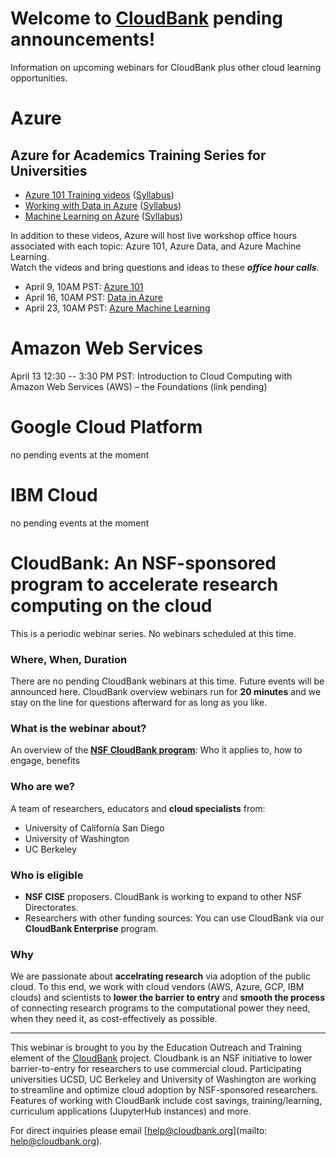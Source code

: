 # Welcome to [CloudBank](https://cloudbank.org) pending announcements!

Information on upcoming webinars for CloudBank plus other cloud learning opportunities.


# Azure


## Azure for Academics Training Series for Universities

* [Azure 101 Training videos](https://onedrive.live.com/?authkey=%21AH7MppeKHjd%2DesE&id=4C1E66DBE820747F%21107&cid=4C1E66DBE820747F) 
([Syllabus](https://onedrive.live.com/?authkey=%21AH7MppeKHjd%2DesE&cid=4C1E66DBE820747F&id=4C1E66DBE820747F%21143&parId=4C1E66DBE820747F%21107&o=OneUp))
* [Working with Data in Azure](https://onedrive.live.com/?authkey=%21AGF%5FfGB4XuuQnZs&id=4C1E66DBE820747F%21131&cid=4C1E66DBE820747F)
([Syllabus](https://onedrive.live.com/?authkey=%21AGF%5FfGB4XuuQnZs&cid=4C1E66DBE820747F&id=4C1E66DBE820747F%21154&parId=4C1E66DBE820747F%21131&o=OneUp))
* [Machine Learning on Azure](https://onedrive.live.com/?authkey=%21AKRe2Cn9L05gvAA&id=4C1E66DBE820747F%21116&cid=4C1E66DBE820747F)
([Syllabus](https://onedrive.live.com/?authkey=%21AKRe2Cn9L05gvAA&cid=4C1E66DBE820747F&id=4C1E66DBE820747F%21153&parId=4C1E66DBE820747F%21116&o=OneUp))

In addition to these videos, Azure will host live workshop office hours associated with each topic: Azure 101, Azure Data, and Azure Machine Learning.  
Watch the videos and bring questions and ideas to these ***office hour calls***. 

* April 9, 10AM PST: [Azure 101](https://teams.microsoft.com/l/meetup-join/19%3ameeting_NjlhNGViOGMtZTNmNy00ZWI2LWExNmYtM2ExYTM0ZTJkNjBm%40thread.v2/0?context=%7b%22Tid%22%3a%2272f988bf-86f1-41af-91ab-2d7cd011db47%22%2c%22Oid%22%3a%22502f4fca-831b-4d76-b147-632e7e7bb8db%22%7d)
* April 16, 10AM PST: [Data in Azure](https://teams.microsoft.com/l/meetup-join/19%3ameeting_OTAxNDI1MjQtNWY5Mi00ZmVlLWI0YTktMjc0OWVlMzA0N2Q4%40thread.v2/0?context=%7b%22Tid%22%3a%2272f988bf-86f1-41af-91ab-2d7cd011db47%22%2c%22Oid%22%3a%22502f4fca-831b-4d76-b147-632e7e7bb8db%22%7d)
* April 23, 10AM PST: [Azure Machine Learning](https://teams.microsoft.com/l/meetup-join/19%3ameeting_NmIxN2IxOWYtZGRmZC00NWMzLWFjYzgtYWE5ZTJmMDAyYTBk%40thread.v2/0?context=%7b%22Tid%22%3a%2272f988bf-86f1-41af-91ab-2d7cd011db47%22%2c%22Oid%22%3a%22502f4fca-831b-4d76-b147-632e7e7bb8db%22%7d)



# Amazon Web Services


April 13 12:30 -- 3:30 PM PST: Introduction to Cloud Computing with Amazon Web Services (AWS) – the Foundations (link pending)


# Google Cloud Platform

no pending events at the moment

# IBM Cloud

no pending events at the moment

# CloudBank: An NSF-sponsored program to accelerate research computing on the cloud

This is a periodic webinar series. No webinars scheduled at this time. 


### Where, When, Duration


There are no pending CloudBank webinars at this time. Future events will be announced here.
CloudBank overview webinars run for **20 minutes** and we stay on the line for questions afterward for as long as you like.


### What is the webinar about?


An overview of the [**NSF CloudBank program**](https://cloudbank.org):  Who it applies to, how to engage, benefits


### Who are we?

A team of researchers, educators and **cloud specialists** from:
- University of California San Diego
- University of Washington
- UC Berkeley


### Who is eligible


- **NSF CISE** proposers. CloudBank is working to expand to other NSF Directorates.
- Researchers with other funding sources: You can use CloudBank via our **CloudBank Enterprise** program.


### Why


We are passionate about **accelrating research** via adoption of the public cloud. 
To this end, we work with cloud vendors (AWS, Azure, GCP, IBM clouds) and scientists to **lower the barrier to entry** and **smooth the process** 
of connecting research programs to the computational power they need, when they need it, as cost-effectively as possible.

---

This webinar is brought to you by the Education Outreach and Training element of the 
[CloudBank](https://cloudbank.org) project. 
Cloudbank is an NSF initiative to lower barrier-to-entry for researchers to use commercial cloud. 
Participating universities UCSD, UC Berkeley and University of Washington are working to streamline
and optimize cloud adoption by NSF-sponsored researchers. Features of working with CloudBank include
cost savings, training/learning, curriculum applications (JupyterHub instances) and more. 


For direct inquiries please email [help@cloudbank.org](mailto: help@cloudbank.org).
